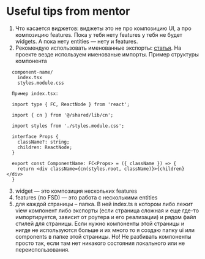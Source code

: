 # Useful tips from mentor

1. Что касается виджетов: виджеты это не про композицию UI, а про композицию features. Пока у тебя нету features у тебя не будет widgets. А пока нету entities — нету и features.
2. Рекомендую использовать именованные экспорты: [статья](https://medium.com/@ibeanuhillary/default-export-vs-named-export-which-is-better-51faa54a5937). На проекте везде используем именованые импорты.
   Пример структуры компонента

```
  component-name/
    index.tsx
    styles.module.css

  Пример index.tsx:

  import type { FC, ReactNode } from 'react';

  import { cn } from '@/shared/lib/cn';

  import styles from './styles.module.css';

  interface Props {
    className?: string;
    children: ReactNode;
  }

  export const ComponentName: FC<Props> = ({ className }) => {
    return <div className={cn(styles.root, className)}>{children}</div>
  }

```
3. widget — это композиция нескольких features
4. features (по FSD) — это работа с несколькими entities
5. для каждой страницы – папка. В ней index.ts в котором либо лежит view компонент либо экспорты (если страница сложная и еще где-то импортируется, зависит от роутера и его реализации) и рядом файл стилей для страницы. Если нужно компоненты этой страницы и нигде не используются больше и их много то я создаю папку ui или components в папке этой страницы.  Но! Не разбивать компоненты просто так, если там нет никакого состояния локального или не переиспользования. 
